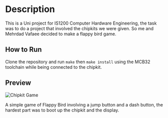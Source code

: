 # Description
This is a Uni project for IS1200 Computer Hardware Engineering, the task was to do a project that involved the chipkits we were given. So me and Mehrdad Vafaee decided to make a flappy bird game.

## How to Run
Clone the repository and run `make` then `make install` using the MCB32 toolchain while being connected to the chipkit.

## Preview
![Chipkit Game](https://github.com/Zhermit09/IS1200_MiniProject/blob/master/chipkit.gif)

A simple game of Flappy Bird involving a jump button and a dash button, the hardest part was to boot up the chipkit and the display. 
